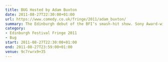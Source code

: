 ```yaml
---
title: BUG Hosted by Adam Buxton
date: 2011-08-27T22:30:00+01:00
url: https://www.comedy.co.uk/fringe/2011/adam_buxton/
summary: The Edinburgh debut of the BFI’s smash-hit show. Sony Award-winning Adam Buxton shows you the most extraordinary, innovative and downright hilarious music videos from around the world in his own inimitable style.
category:
- Edinburgh Festival Fringe 2011
- Bug
start: 2011-08-27T22:30:00+01:00
end: 2011-08-27T23:59:00+01:00
venue: 9c7rwrx9+35
---
```

